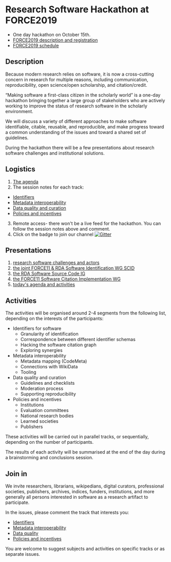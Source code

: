 
# Research Software Hackathon at FORCE2019
- One day hackathon on October 15th.
- [FORCE2019 description and registration](https://www.force11.org/meetings/force2019)
- [FORCE2019 schedule](https://force2019.sched.com/)


## Description

Because modern research relies on software, it is now a cross-cutting concern
in research for multiple reasons, including communication, reproducibility,
open science/open scholarship, and citation/credit.

“Making software a first-class citizen in the scholarly world” is a one-day
hackathon bringing together a large group of stakeholders who are actively
working to improve the status of  research software in the scholarly environment.

We will discuss a variety of different approaches to make software identifiable,
citable, reusable, and reproducible, and make progress toward a common
understanding of the issues and toward a shared set of guidelines.

During the hackathon there will be  a few presentations about research software
challenges and institutional solutions.

## Logistics
1. [The agenda](FORCE2019/agenda.md)
2. The session notes for each track:
  - [Identifiers](https://docs.google.com/document/d/1HUch2cvR4RJYc8U5eLLPIW2PPJgQvCwSO924TJHojvY/edit?usp=sharing)
  - [Metadata interoperability](https://docs.google.com/document/d/1AcIU8SSGnqCbz1vUCBXSt1VfwIBoMNW8K5p8U2FK-Vs/edit?usp=sharing)
  - [Data quality and curation](https://docs.google.com/document/d/1zt9AdRRBkWeGn2pWlssRvdpRqvjajltYdjWSbbkJrBE/edit?usp=sharing)
  - [Policies and incentives](https://docs.google.com/document/d/1T5ZH1EXB_fd1iWkO0ypLKSKG1mR-WWA6ZcfU4ydDFwQ/edit?usp=sharing)
3. Remote access- there won't be a live feed for the hackathon.
You can follow the session notes above and comment.
4. Click on the badge to join our channel  [![Gitter](https://badges.gitter.im/FORCE19_RSH/community.svg)](https://gitter.im/FORCE19_RSH/community?utm_source=badge&utm_medium=badge&utm_campaign=pr-badge)

## Presentations
1. [research software challenges and actors]()
2. [the joint FORCE11 & RDA Software Identification WG SCID]()
3. [the RDA Software Source Code IG]()
4. [the FORCE11 Software Citation Implementation WG]()
4. [today's agenda and activities](https://docs.google.com/presentation/d/1pcN7LiHuWx1dXhhvXRHJ7vYbCAFvy4EQSBZ0ln1DrpA/edit?usp=sharing)
## Activities

The activities will be organised around 2-4 segments from the following list,
depending on the interests of the participants:

- Identifiers for software
    - Granularity of identification
    - Correspondence between different identifier schemas
    - Hacking the software citation graph
    - Exploring synergies
- Metadata interoperability
  - Metadata mapping (CodeMeta)
  - Connections with WikiData
  - Tooling
- Data quality and curation
  - Guidelines and checklists
  - Moderation process
  - Supporting reproducibility
- Policies and incentives
  - Institutions
  - Evaluation committees
  - National research bodies
  - Learned societies
  - Publishers


These activities will be carried out in parallel tracks, or sequentially,
depending on the number of participants.

The results of each activity will be summarised at the end of the day
during a brainstorming and conclusions session.

## Join in

We invite researchers, librarians, wikipedians, digital curators,
professional societies, publishers, archives,
indices, funders, institutions, and more generally all persons interested in
software as a research artifact to participate.

In the issues, please comment the track that interests you:
- [Identifiers](https://github.com/force11/force11-rda-scidwg/issues/1)
- [Metadata interoperability](https://github.com/force11/force11-rda-scidwg/issues/2)
- [Data quality](https://github.com/force11/force11-rda-scidwg/issues/3)
- [Policies and incentives](https://github.com/force11/force11-rda-scidwg/issues/4)


You are welcome to suggest subjects and activities on specific tracks or
as separate issues.

